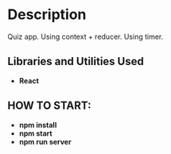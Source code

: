 <h1>Description</h1>
Quiz app. Using context + reducer. Using timer.

<br />

<h2>Libraries and Utilities Used</h2>

- <b>React</b>

<h2>HOW TO START:</h2>

- <b>npm install</b>
- <b>npm start</b>
- <b>npm run server</b>
